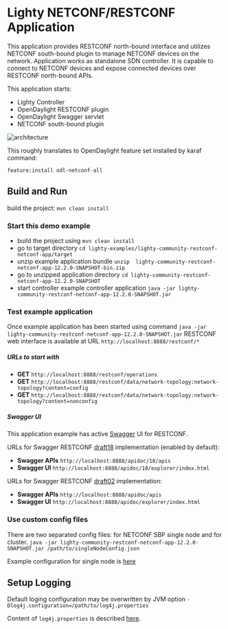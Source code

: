 # Lighty NETCONF/RESTCONF Application
This application provides RESTCONF north-bound interface and utilizes NETCONF south-bound plugin to manage NETCONF devices on the network. 
Application works as standalone SDN controller. It is capable to connect to NETCONF devices and expose connected devices over RESTCONF north-bound APIs.

This application starts:
* Lighty Controller
* OpenDaylight RESTCONF plugin
* OpenDaylight Swagger servlet
* NETCONF south-bound plugin

![architecture](docs/restconf-netconf-controller-architecture.svg)

This roughly translates to OpenDaylight feature set installed by karaf command:
```
feature:install odl-netconf-all
```

## Build and Run
build the project: ```mvn clean install```

### Start this demo example
* build the project using ```mvn clean install```
* go to target directory ```cd lighty-examples/lighty-community-restconf-netconf-app/target``` 
* unzip example application bundle ```unzip  lighty-community-restconf-netconf-app-12.2.0-SNAPSHOT-bin.zip```
* go to unzipped application directory ```cd lighty-community-restconf-netconf-app-12.2.0-SNAPSHOT```
* start controller example controller application ```java -jar lighty-community-restconf-netconf-app-12.2.0-SNAPSHOT.jar```

### Test example application
Once example application has been started using command ```java -jar lighty-community-restconf-netconf-app-12.2.0-SNAPSHOT.jar```
RESTCONF web interface is available at URL ```http://localhost:8888/restconf/*```

##### URLs to start with
* __GET__ ```http://localhost:8888/restconf/operations```
* __GET__ ```http://localhost:8888/restconf/data/network-topology:network-topology?content=config```
* __GET__ ```http://localhost:8888/restconf/data/network-topology:network-topology?content=nonconfig```

##### Swagger UI
This application example has active [Swagger](https://swagger.io/) UI for RESTCONF.

URLs for Swagger RESTCONF [draft18](https://tools.ietf.org/html/draft-ietf-netconf-restconf-18) implementation (enabled by default):
* __Swagger APIs__ ``http://localhost:8888/apidoc/18/apis`` 
* __Swagger UI__ ``http://localhost:8888/apidoc/18/explorer/index.html`` 

URLs for Swagger RESTCONF [draft02](https://tools.ietf.org/html/draft-bierman-netconf-restconf-02) implementation:
* __Swagger APIs__ ``http://localhost:8888/apidoc/apis`` 
* __Swagger UI__ ``http://localhost:8888/apidoc/explorer/index.html`` 

### Use custom config files
There are two separated config files: for NETCONF SBP single node and for cluster.
`java -jar lighty-community-restconf-netconf-app-12.2.0-SNAPSHOT.jar /path/to/singleNodeConfig.json`

Example configuration for single node is [here](src/main/assembly/resources/sampleConfigSingleNode.json)

## Setup Logging
Default loging configuration may be overwritten by JVM option
```-Dlog4j.configuration=/path/to/log4j.properties```

Content of ```log4j.properties``` is described [here](https://logging.apache.org/log4j/2.x/manual/configuration.html).
